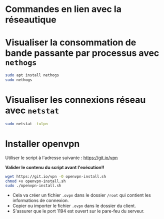 # Commandes en lien avec la réseautique

# Visualiser la consommation de bande passante par processus avec `nethogs`

```bash
sudo apt install nethogs
sudo nethogs
```

# Visualiser les connexions réseau avec `netstat`

```bash
sudo netstat -tulpn
```

# Installer openvpn

Utiliser le script à l'adresse suivante : https://git.io/vpn

**Valider le contenu du script avant l'exécution!!**

```bash
wget https://git.io/vpn -O openvpn-install.sh
chmod +x openvpn-install.sh
sudo ./openvpn-install.sh
```

- Cela va créer un fichier `.ovpn` dans le dossier `/root` qui contient les informations de connexion.
- Copier ou importer le fichier `.ovpn` dans le dossier du client.
- S'assurer que le port 1194 est ouvert sur le pare-feu du serveur.
